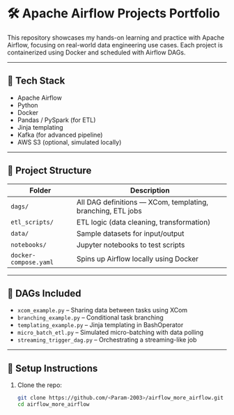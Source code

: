 # 🛠️ Apache Airflow Projects Portfolio

This repository showcases my hands-on learning and practice with Apache Airflow, focusing on real-world data engineering use cases. Each project is containerized using Docker and scheduled with Airflow DAGs.

---

## 🧰 Tech Stack
- Apache Airflow
- Python
- Docker
- Pandas / PySpark (for ETL)
- Jinja templating
- Kafka (for advanced pipeline)
- AWS S3 (optional, simulated locally)

---

## 📂 Project Structure

| Folder | Description |
|--------|-------------|
| `dags/` | All DAG definitions — XCom, templating, branching, ETL jobs |
| `etl_scripts/` | ETL logic (data cleaning, transformation) |
| `data/` | Sample datasets for input/output |
| `notebooks/` | Jupyter notebooks to test scripts |
| `docker-compose.yaml` | Spins up Airflow locally using Docker |

---

## 📌 DAGs Included

- `xcom_example.py` – Sharing data between tasks using XCom
- `branching_example.py` – Conditional task branching
- `templating_example.py` – Jinja templating in BashOperator
- `micro_batch_etl.py` – Simulated micro-batching with data polling
- `streaming_trigger_dag.py` – Orchestrating a streaming-like job

---

## 🚀 Setup Instructions

1. Clone the repo:
   ```bash
   git clone https://github.com/<Param-2003>/airflow_more_airflow.git
   cd airflow_more_airflow
